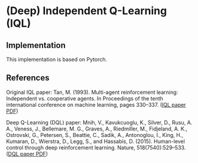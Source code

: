 # (Deep) Independent Q-Learning (IQL)
## Implementation
This implementation is based on Pytorch.

## References
Original IQL paper: Tan, M. (1993). Multi-agent reinforcement learning: Independent vs. cooperative agents. In Proceedings of the tenth international conference on machine learning, pages 330–337. ([IQL paper PDF](http://web.mit.edu/16.412j/www/html/Advanced%20lectures/2004/Multi-AgentReinforcementLearningIndependentVersusCooperativeAgents.pdf))

Deep Q-Learning (DQL) paper: Mnih, V., Kavukcuoglu, K., Silver, D., Rusu, A. A., Veness, J., Bellemare, M. G., Graves, A., Riedmiller, M., Fidjeland, A. K., Ostrovski, G., Petersen, S., Beattie, C., Sadik, A., Antonoglou, I., King, H., Kumaran, D., Wierstra, D., Legg, S., and Hassabis, D. (2015). Human-level control through deep reinforcement learning. Nature, 518(7540):529–533. ([DQL paper PDF](https://daiwk.github.io/assets/dqn.pdf))

